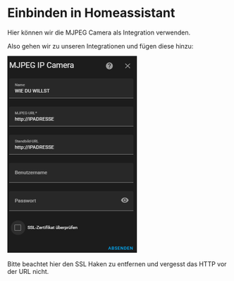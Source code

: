 # Einbinden in Homeassistant

Hier können wir die MJPEG Camera als Integration verwenden.

Also gehen wir zu unseren Integrationen und fügen diese hinzu:

![](<../../../.gitbook/assets/image (3).png>)

Bitte beachtet hier den SSL Haken zu entfernen und vergesst das HTTP vor der URL nicht.

